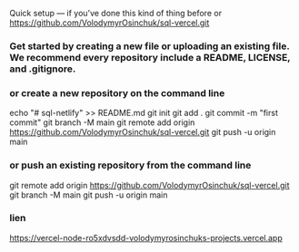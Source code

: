 Quick setup — if you’ve done this kind of thing before
or
https://github.com/VolodymyrOsinchuk/sql-vercel.git

### Get started by creating a new file or uploading an existing file. We recommend every repository include a README, LICENSE, and .gitignore.

### or create a new repository on the command line

echo "# sql-netlify" >> README.md
git init
git add .
git commit -m "first commit"
git branch -M main
git remote add origin https://github.com/VolodymyrOsinchuk/sql-vercel.git
git push -u origin main

### or push an existing repository from the command line

git remote add origin https://github.com/VolodymyrOsinchuk/sql-vercel.git
git branch -M main
git push -u origin main

### lien

https://vercel-node-ro5xdvsdd-volodymyrosinchuks-projects.vercel.app
